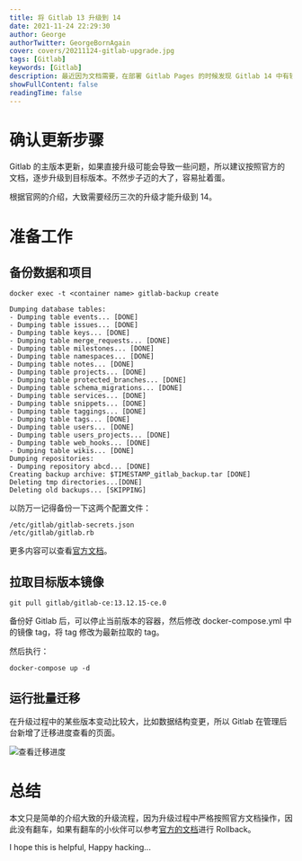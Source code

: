 ```yaml
---
title: 将 Gitlab 13 升级到 14
date: 2021-11-24 22:29:30
author: George
authorTwitter: GeorgeBornAgain
cover: covers/20211124-gitlab-upgrade.jpg
tags: [Gitlab]
keywords: [Gitlab]
description: 最近因为文档需要，在部署 Gitlab Pages 的时候发现 Gitlab 14 中有较大的改动，于是就考虑升级到最新的主版本 14。
showFullContent: false
readingTime: false
---
```


# 确认更新步骤

Gitlab 的主版本更新，如果直接升级可能会导致一些问题，所以建议按照官方的文档，逐步升级到目标版本。不然步子迈的大了，容易扯着蛋。

根据官网的介绍，大致需要经历三次的升级才能升级到 14。


# 准备工作

## 备份数据和项目

```shell
docker exec -t <container name> gitlab-backup create

Dumping database tables:
- Dumping table events... [DONE]
- Dumping table issues... [DONE]
- Dumping table keys... [DONE]
- Dumping table merge_requests... [DONE]
- Dumping table milestones... [DONE]
- Dumping table namespaces... [DONE]
- Dumping table notes... [DONE]
- Dumping table projects... [DONE]
- Dumping table protected_branches... [DONE]
- Dumping table schema_migrations... [DONE]
- Dumping table services... [DONE]
- Dumping table snippets... [DONE]
- Dumping table taggings... [DONE]
- Dumping table tags... [DONE]
- Dumping table users... [DONE]
- Dumping table users_projects... [DONE]
- Dumping table web_hooks... [DONE]
- Dumping table wikis... [DONE]
Dumping repositories:
- Dumping repository abcd... [DONE]
Creating backup archive: $TIMESTAMP_gitlab_backup.tar [DONE]
Deleting tmp directories...[DONE]
Deleting old backups... [SKIPPING]
```

以防万一记得备份一下这两个配置文件：

```
/etc/gitlab/gitlab-secrets.json
/etc/gitlab/gitlab.rb
```

更多内容可以查看[官方文档](https://docs.gitlab.com/ee/raketasks/backup_restore.html)。

## 拉取目标版本镜像

```shell
git pull gitlab/gitlab-ce:13.12.15-ce.0
```

备份好 Gitlab 后，可以停止当前版本的容器，然后修改 docker-compose.yml 中的镜像 tag，将 tag 修改为最新拉取的 tag。

然后执行：

```shell
docker-compose up -d
```

## 运行批量迁移

在升级过程中的某些版本变动比较大，比如数据结构变更，所以 Gitlab 在管理后台新增了迁移进度查看的页面。

![查看迁移进度](/article/20211125-gitlab-migration.png)

# 总结

本文只是简单的介绍大致的升级流程，因为升级过程中严格按照官方文档操作，因此没有翻车，如果有翻车的小伙伴可以参考[官方的文档](https://docs.gitlab.com/ee/update/index.html#installation-using-docker)进行 Rollback。

I hope this is helpful, Happy hacking...